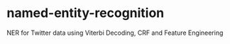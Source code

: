 # named-entity-recognition
NER for Twitter data using Viterbi Decoding, CRF and Feature Engineering
